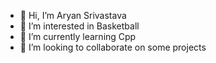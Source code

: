 - 👋 Hi, I’m Aryan Srivastava
- 👀 I’m interested in Basketball
- 🌱 I’m currently learning Cpp
- 💞️ I’m looking to collaborate on some projects
  
